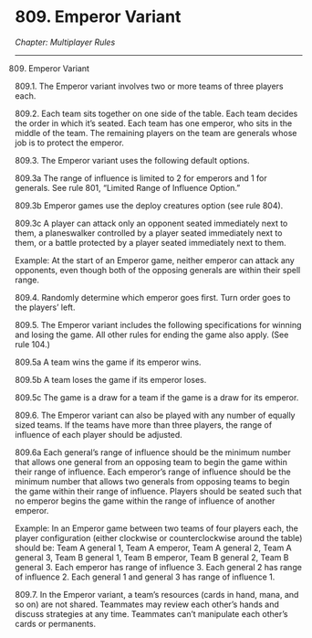 # 809. Emperor Variant

*Chapter: Multiplayer Rules*

---

809. Emperor Variant



809.1. The Emperor variant involves two or more teams of three players each.



809.2. Each team sits together on one side of the table. Each team decides the order in which it’s seated. Each team has one emperor, who sits in the middle of the team. The remaining players on the team are generals whose job is to protect the emperor.



809.3. The Emperor variant uses the following default options.



809.3a The range of influence is limited to 2 for emperors and 1 for generals. See rule 801, “Limited Range of Influence Option.”



809.3b Emperor games use the deploy creatures option (see rule 804).



809.3c A player can attack only an opponent seated immediately next to them, a planeswalker controlled by a player seated immediately next to them, or a battle protected by a player seated immediately next to them.

Example: At the start of an Emperor game, neither emperor can attack any opponents, even though both of the opposing generals are within their spell range.



809.4. Randomly determine which emperor goes first. Turn order goes to the players’ left.



809.5. The Emperor variant includes the following specifications for winning and losing the game. All other rules for ending the game also apply. (See rule 104.)



809.5a A team wins the game if its emperor wins.



809.5b A team loses the game if its emperor loses.



809.5c The game is a draw for a team if the game is a draw for its emperor.



809.6. The Emperor variant can also be played with any number of equally sized teams. If the teams have more than three players, the range of influence of each player should be adjusted.



809.6a Each general’s range of influence should be the minimum number that allows one general from an opposing team to begin the game within their range of influence. Each emperor’s range of influence should be the minimum number that allows two generals from opposing teams to begin the game within their range of influence. Players should be seated such that no emperor begins the game within the range of influence of another emperor.

Example: In an Emperor game between two teams of four players each, the player configuration (either clockwise or counterclockwise around the table) should be: Team A general 1, Team A emperor, Team A general 2, Team A general 3, Team B general 1, Team B emperor, Team B general 2, Team B general 3. Each emperor has range of influence 3. Each general 2 has range of influence 2. Each general 1 and general 3 has range of influence 1.



809.7. In the Emperor variant, a team’s resources (cards in hand, mana, and so on) are not shared. Teammates may review each other’s hands and discuss strategies at any time. Teammates can’t manipulate each other’s cards or permanents.


